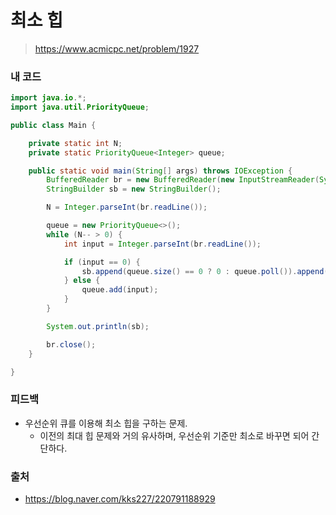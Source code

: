 # 최소 힙

> https://www.acmicpc.net/problem/1927

### 내 코드

```java
import java.io.*;
import java.util.PriorityQueue;

public class Main {

    private static int N;
    private static PriorityQueue<Integer> queue;

    public static void main(String[] args) throws IOException {
        BufferedReader br = new BufferedReader(new InputStreamReader(System.in));
        StringBuilder sb = new StringBuilder();

        N = Integer.parseInt(br.readLine());

        queue = new PriorityQueue<>();
        while (N-- > 0) {
            int input = Integer.parseInt(br.readLine());

            if (input == 0) {
                sb.append(queue.size() == 0 ? 0 : queue.poll()).append("\n");
            } else {
                queue.add(input);
            }
        }

        System.out.println(sb);

        br.close();
    }

}
```

### 피드백

- 우선순위 큐를 이용해 최소 힙을 구하는 문제.
  - 이전의 최대 힙 문제와 거의 유사하며, 우선순위 기준만 최소로 바꾸면 되어 간단하다.

### 출처

- https://blog.naver.com/kks227/220791188929